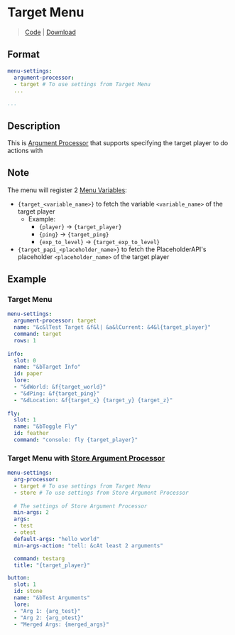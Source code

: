 # Target Menu
> [Code](https://github.com/BetterGUI-MC/TargetMenu/) | [Download](https://ci.codemc.io/job/BetterGUI-MC/view/Addon/job/TargetMenu/)

## Format
```yaml
menu-settings:
  argument-processor:
  - target # To use settings from Target Menu
  ...

...
```

## Description
This is [Argument Processor](../Argument-Processor.md) that supports specifying the target player to do actions with

## Note

The menu will register 2 [Menu Variables](../Variable.md#menu-variables):
* `{target_<variable_name>}` to fetch the variable `<variable_name>` of the target player
  * Example:
    * `{player}` -> `{target_player}`
    * `{ping}` -> `{target_ping}`
    * `{exp_to_level}` -> `{target_exp_to_level}`
* `{target_papi_<placeholder_name>}` to fetch the PlaceholderAPI's placeholder `<placeholder_name>` of the target player

## Example

### Target Menu

```yaml
menu-settings:
  argument-processor: target
  name: "&c&lTest Target &f&l| &a&lCurrent: &4&l{target_player}"
  command: target
  rows: 1
  
info:
  slot: 0
  name: "&bTarget Info"
  id: paper
  lore:
  - "&dWorld: &f{target_world}"
  - "&dPing: &f{target_ping}"
  - "&dLocation: &f{target_x} {target_y} {target_z}"
  
fly:
  slot: 1
  name: "&bToggle Fly"
  id: feather
  command: "console: fly {target_player}"
```

### Target Menu with [Store Argument Processor](../argument-processor/store-argument-processor.md)

```yaml
menu-settings:
  arg-processor: 
  - target # To use settings from Target Menu
  - store # To use settings from Store Argument Processor
 
  # The settings of Store Argument Processor
  min-args: 2
  args:
  - test
  - otest
  default-args: "hello world"
  min-args-action: "tell: &cAt least 2 arguments"

  command: testarg
  title: "{target_player}"

button:
  slot: 1
  id: stone
  name: "&bTest Arguments"
  lore:
  - "Arg 1: {arg_test}"
  - "Arg 2: {arg_otest}"
  - "Merged Args: {merged_args}" 
```